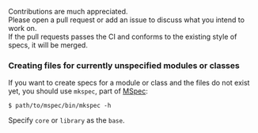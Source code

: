 Contributions are much appreciated.  
Please open a pull request or add an issue to discuss what you intend to work on.  
If the pull requests passes the CI and conforms to the existing style of specs, it will be merged.

### Creating files for currently unspecified modules or classes

If you want to create specs for a module or class and the files do not exist yet,
you should use `mkspec`, part of [MSpec](http://github.com/ruby/mspec):

    $ path/to/mspec/bin/mkspec -h

Specify `core` or `library` as the `base`.
